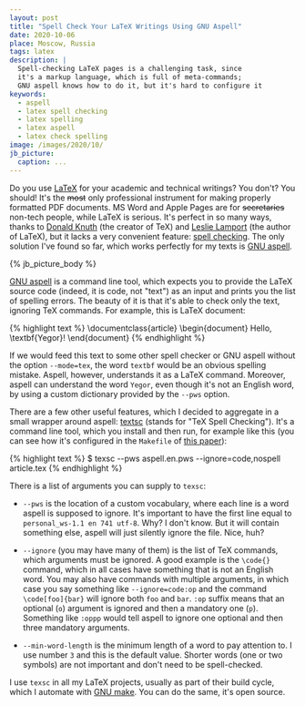 ```yaml
---
layout: post
title: "Spell Check Your LaTeX Writings Using GNU Aspell"
date: 2020-10-06
place: Moscow, Russia
tags: latex
description: |
  Spell-checking LaTeX pages is a challenging task, since
  it's a markup language, which is full of meta-commands;
  GNU aspell knows how to do it, but it's hard to configure it
keywords:
  - aspell
  - latex spell checking
  - latex spelling
  - latex aspell
  - latex check spelling
image: /images/2020/10/
jb_picture:
  caption: ...
---
```


Do you use [LaTeX](https://www.latex-project.org/)
for your academic and technical writings? You don't?
You should! It's the <del>most</del> only professional instrument for
making properly formatted PDF documents.
MS Word and Apple Pages are for <del>secretaries</del> non-tech people,
while LaTeX is serious. It's perfect in so many ways, thanks to
[Donald Knuth](https://en.wikipedia.org/wiki/Donald_Knuth)
(the creator of TeX) and
[Leslie Lamport](https://en.wikipedia.org/wiki/Leslie_Lamport)
(the author of LaTeX),
but it lacks a very convenient feature: [spell checking](https://tex.stackexchange.com/questions/42843).
The only solution I've found so far, which works perfectly for my texts is
[GNU aspell](http://aspell.net/).

<!--more-->

{% jb_picture_body %}

[GNU aspell](http://aspell.net/) is a command line tool,
which expects you to provide the LaTeX source code
(indeed, it is code, not "text") as an input and prints you the list of spelling
errors. The beauty of it is that it's able to check only the text, ignoring
TeX commands. For example, this is LaTeX document:

{% highlight text %}
\documentclass{article}
\begin{document}
Hello, \textbf{Yegor}!
\end{document}
{% endhighlight %}

If we would feed this text to some other spell checker or GNU aspell without the
option `--mode=tex`, the word `textbf` would be an obvious spelling mistake. Aspell,
however, understands it as a LaTeX command.
Moreover, aspell can understand the word `Yegor`, even though it's not
an English word, by using a custom dictionary provided by the `--pws` option.

There are a few other useful features, which I decided to aggregate
in a small wrapper around aspell: [textsc](https://github.com/yegor256/texsc)
(stands for "TeX Spell Checking").
It's a command line tool, which you install and then run, for example like this
(you can see how it's configured in the `Makefile` of
[this paper](https://github.com/yegor256/requs-paper)):

{% highlight text %}
$ texsc --pws aspell.en.pws --ignore=code,nospell article.tex
{% endhighlight %}

There is a list of arguments you can supply to `texsc`:

  * `--pws` is the location of a custom vocabulary, where each
    line is a word aspell is supposed to ignore. It's important to
    have the first line equal to `personal_ws-1.1 en 741 utf-8`. Why?
    I don't know. But it will contain something else, aspell will just
    silently ignore the file. Nice, huh?

  * `--ignore` (you may have many of them) is the list of
    TeX commands, which arguments must be ignored. A good example is the
    `\code{}` command, which in all cases have something that is not
    an English word. You may also have commands with multiple arguments,
    in which case you say something like `--ignore=code:op` and the
    command `\code[foo]{bar}` will ignore both `foo` and `bar`.
    `:op` suffix means that an optional (`o`) argument is ignored and then
    a mandatory one (`p`). Something like `:oppp` would tell aspell
    to ignore one optional and then three mandatory arguments.

  * `--min-word-length` is the minimum length of a word to pay attention to.
    I use number `3` and this is the default value. Shorter words (one or two symbols)
    are not important and don't need to be spell-checked.

I use `texsc` in all my LaTeX projects, usually as part of their
build cycle, which I automate with [GNU make](https://www.gnu.org/software/make/).
You can do the same, it's open source.
